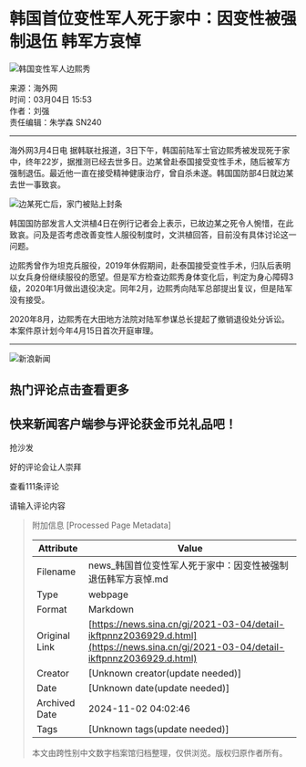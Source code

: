 # 韩国首位变性军人死于家中：因变性被强制退伍 韩军方哀悼

![韩国变性军人边熙秀](//k.sinaimg.cn/n/sinakd202134s/759/w675h884/20210304/1c65-kkxpczc4235551.png/w700d1q75cms.jpg?by=cms_fixed_width)

来源：海外网  
时间：03月04日 15:53  
作者：刘强  
责任编辑：朱学森 SN240  

---

海外网3月4日电 据韩联社报道，3日下午，韩国前陆军士官边熙秀被发现死于家中，终年22岁，据推测已经去世多日。边某曾赴泰国接受变性手术，随后被军方强制退伍。最近他一直在接受精神健康治疗，曾自杀未遂。韩国国防部4日就边某去世一事致哀。

![边某死亡后，家门被贴上封条](//k.sinaimg.cn/n/sinakd202134s/165/w1096h669/20210304/4cc7-kkxpczc4235552.png/w700d1q75cms.jpg?by=cms_fixed_width)

韩国国防部发言人文洪植4日在例行记者会上表示，已故边某之死令人惋惜，在此致哀。问及是否考虑改善变性人服役制度时，文洪植回答，目前没有具体讨论这一问题。

边熙秀曾作为坦克兵服役，2019年休假期间，赴泰国接受变性手术，归队后表明以女兵身份继续服役的愿望。但是军方检查边熙秀身体变化后，判定为身心障碍3级，2020年1月做出退役决定。同年2月，边熙秀向陆军总部提出复议，但是陆军没有接受。

2020年8月，边熙秀在大田地方法院对陆军参谋总长提起了撤销退役处分诉讼。本案件原计划今年4月15日首次开庭审理。

---

![新浪新闻](https://n.sinaimg.cn/default/80905340/20200331/sinalogo.png)  

## 热门评论点击查看更多

## 快来新闻客户端参与评论获金币兑礼品吧！  

抢沙发  

好的评论会让人崇拜  

查看111条评论  

请输入评论内容  

> 附加信息 [Processed Page Metadata]
>
> | Attribute       | Value                                  |
> |-----------------|----------------------------------------|
> | Filename        | news_韩国首位变性军人死于家中：因变性被强制退伍韩军方哀悼.md                             |
> | Type            | webpage                                 |
> | Format          | Markdown                               |
> | Original Link   | [https://news.sina.cn/gj/2021-03-04/detail-ikftpnnz2036929.d.html](https://news.sina.cn/gj/2021-03-04/detail-ikftpnnz2036929.d.html)                       |
> | Creator         | [Unknown creator(update needed)]                              |
> | Date            | [Unknown date(update needed)]                                 |
> | Archived Date   | 2024-11-02 04:02:46                             |
> | Tags            | [Unknown tags(update needed)]                                 |
>
> 本文由跨性别中文数字档案馆归档整理，仅供浏览。版权归原作者所有。
>